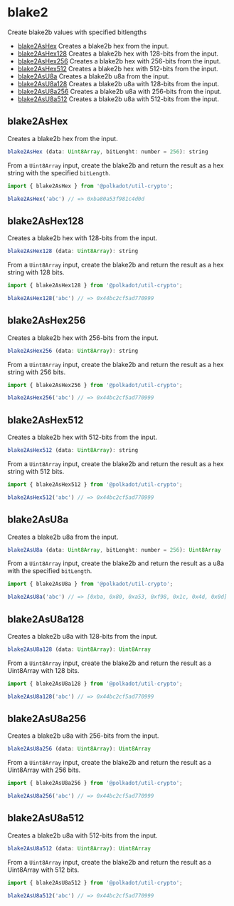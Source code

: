 # blake2

Create blake2b values with specified bitlengths 

- [blake2AsHex](#blake2ashex) Creates a blake2b hex from the input.
- [blake2AsHex128](#blake2ashex128) Creates a blake2b hex with 128-bits from the input.
- [blake2AsHex256](#blake2ashex256) Creates a blake2b hex with 256-bits from the input.
- [blake2AsHex512](#blake2ashex512) Creates a blake2b hex with 512-bits from the input.
- [blake2AsU8a](#blake2asu8a) Creates a blake2b u8a from the input.
- [blake2AsU8a128](#blake2asu8a128) Creates a blake2b u8a with 128-bits from the input.
- [blake2AsU8a256](#blake2asu8a256) Creates a blake2b u8a with 256-bits from the input.
- [blake2AsU8a512](#blake2asu8a512) Creates a blake2b u8a with 512-bits from the input.

## blake2AsHex

Creates a blake2b hex from the input. 

```js
blake2AsHex (data: Uint8Array, bitLenght: number = 256): string
```


From a `Uint8Array` input, create the blake2b and return the result as a hex string with the specified `bitLength`.

```js
import { blake2AsHex } from '@polkadot/util-crypto';

blake2AsHex('abc') // => 0xba80a53f981c4d0d
```

## blake2AsHex128

Creates a blake2b hex with 128-bits from the input. 

```js
blake2AsHex128 (data: Uint8Array): string
```


From a `Uint8Array` input, create the blake2b and return the result as a hex string with 128 bits.

```js
import { blake2AsHex128 } from '@polkadot/util-crypto';

blake2AsHex128('abc') // => 0x44bc2cf5ad770999
```

## blake2AsHex256

Creates a blake2b hex with 256-bits from the input. 

```js
blake2AsHex256 (data: Uint8Array): string
```


From a `Uint8Array` input, create the blake2b and return the result as a hex string with 256 bits.

```js
import { blake2AsHex256 } from '@polkadot/util-crypto';

blake2AsHex256('abc') // => 0x44bc2cf5ad770999
```

## blake2AsHex512

Creates a blake2b hex with 512-bits from the input. 

```js
blake2AsHex512 (data: Uint8Array): string
```


From a `Uint8Array` input, create the blake2b and return the result as a hex string with 512 bits.

```js
import { blake2AsHex512 } from '@polkadot/util-crypto';

blake2AsHex512('abc') // => 0x44bc2cf5ad770999
```

## blake2AsU8a

Creates a blake2b u8a from the input. 

```js
blake2AsU8a (data: Uint8Array, bitLenght: number = 256): Uint8Array
```


From a `Uint8Array` input, create the blake2b and return the result as a u8a with the specified `bitLength`.

```js
import { blake2AsU8a } from '@polkadot/util-crypto';

blake2AsU8a('abc') // => [0xba, 0x80, 0xa53, 0xf98, 0x1c, 0x4d, 0x0d]
```

## blake2AsU8a128

Creates a blake2b u8a with 128-bits from the input. 

```js
blake2AsU8a128 (data: Uint8Array): Uint8Array
```


From a `Uint8Array` input, create the blake2b and return the result as a Uint8Array with 128 bits.

```js
import { blake2AsU8a128 } from '@polkadot/util-crypto';

blake2AsU8a128('abc') // => 0x44bc2cf5ad770999
```

## blake2AsU8a256

Creates a blake2b u8a with 256-bits from the input. 

```js
blake2AsU8a256 (data: Uint8Array): Uint8Array
```


From a `Uint8Array` input, create the blake2b and return the result as a Uint8Array with 256 bits.

```js
import { blake2AsU8a256 } from '@polkadot/util-crypto';

blake2AsU8a256('abc') // => 0x44bc2cf5ad770999
```

## blake2AsU8a512

Creates a blake2b u8a with 512-bits from the input. 

```js
blake2AsU8a512 (data: Uint8Array): Uint8Array
```


From a `Uint8Array` input, create the blake2b and return the result as a Uint8Array with 512 bits.

```js
import { blake2AsU8a512 } from '@polkadot/util-crypto';

blake2AsU8a512('abc') // => 0x44bc2cf5ad770999
```